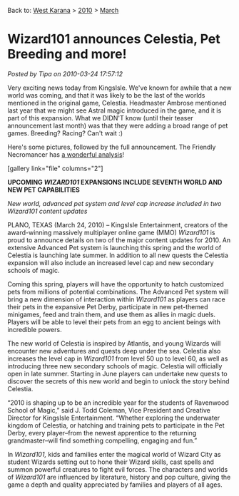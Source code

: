 Back to: [West Karana](/posts/westkarana.md) > [2010](/posts/2010/westkarana.md) > [March](./westkarana.md)
# Wizard101 announces Celestia, Pet Breeding and more!

*Posted by Tipa on 2010-03-24 17:57:12*

Very exciting news today from KingsIsle. We've known for awhile that a new world was coming, and that it was likely to be the last of the worlds mentioned in the original game, Celestia. Headmaster Ambrose mentioned last year that we might see Astral magic introduced in the game, and it is part of this expansion. What we DIDN'T know (until their teaser announcement last month) was that they were adding a broad range of pet games. Breeding? Racing? Can't wait :)

Here's some pictures, followed by the full announcement. The Friendly Necromancer has [a wonderful analysis](http://thefriendlynecromancer.blogspot.com/2010/03/celestia-and-pet-capabilities-press.html)!

[gallery link="file" columns="2"]

**UPCOMING *WIZARD101* EXPANSIONS INCLUDE SEVENTH WORLD AND NEW PET CAPABILITIES**

 
*New world, advanced pet system and level cap increase included in two Wizard101 content updates*   


 
PLANO, TEXAS 
(March 24, 2010) – KingsIsle Entertainment, creators of the award-winning 
massively multiplayer online game (MMO) *Wizard101*  is proud to announce details on two of the major content updates for 2010. An extensive Advanced Pet system is launching this spring and the world of Celestia is launching late summer. In addition to all new quests the Celestia expansion will also include an increased level cap and new secondary schools of magic.    


 
Coming this spring, players will have the opportunity to hatch customized pets from millions of potential combinations. The Advanced Pet system will bring a new dimension of interaction within *Wizard101* as players can race their pets in the expansive Pet Derby, participate in new pet-themed minigames, feed and train them, and use them as allies in magic duels. Players will be able to level their pets from an egg to ancient beings with incredible powers.    


 
The new world of Celestia is inspired by Atlantis, and young Wizards will encounter new adventures and quests deep under the sea. Celestia also increases the level cap in *Wizard101* from level 50 up to level 60, as well as introducing three new secondary schools of magic. Celestia will officially open in late summer. Starting in June players can undertake new quests to discover the secrets of this new world and begin to unlock the story behind Celestia.    



“2010 is shaping up to be an incredible year for the students of Ravenwood School of Magic,” said J. Todd Coleman, Vice President and Creative Director for KingsIsle Entertainment. “Whether exploring the underwater kingdom of Celestia, or hatching and training pets to participate in the Pet Derby, every player–from the newest apprentice to the returning grandmaster–will find something compelling, engaging and fun.”   


 
In *Wizard101,* kids and families enter the magical world of Wizard City as student Wizards setting out to hone their Wizard skills, cast spells and summon powerful creatures to fight evil forces. The characters and worlds of *Wizard101* are influenced by literature, history and pop culture, giving the game a depth and quality appreciated by families and players of all ages.    
 

 


